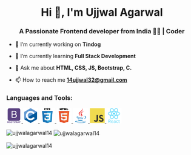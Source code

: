 <h1 align="center">Hi 👋, I'm Ujjwal Agarwal</h1>
<h3 align="center">A Passionate Frontend developer from India 👨‍💻 | Coder</h3>




- 🔭 I’m currently working on **Tindog**

- 🌱 I’m currently learning **Full Stack Development**

- 💬 Ask me about **HTML, CSS, JS, Bootstrap, C.**

- 📫 How to reach me **14ujjwal32@gmail.com**


<h3 align="left">Languages and Tools:</h3>
<p align="left"> <a href="https://getbootstrap.com" target="_blank"> <img src="https://raw.githubusercontent.com/devicons/devicon/master/icons/bootstrap/bootstrap-plain-wordmark.svg" alt="bootstrap" width="40" height="40"/> </a> <a href="https://www.cprogramming.com/" target="_blank"> <img src="https://raw.githubusercontent.com/devicons/devicon/master/icons/c/c-original.svg" alt="c" width="40" height="40"/> </a> <a href="https://www.w3schools.com/css/" target="_blank"> <img src="https://raw.githubusercontent.com/devicons/devicon/master/icons/css3/css3-original-wordmark.svg" alt="css3" width="40" height="40"/> </a> <a href="https://www.w3.org/html/" target="_blank"> <img src="https://raw.githubusercontent.com/devicons/devicon/master/icons/html5/html5-original-wordmark.svg" alt="html5" width="40" height="40"/> </a> <a href="https://www.java.com" target="_blank"> <img src="https://raw.githubusercontent.com/devicons/devicon/master/icons/java/java-original.svg" alt="java" width="40" height="40"/> </a> <a href="https://developer.mozilla.org/en-US/docs/Web/JavaScript" target="_blank"> <img src="https://raw.githubusercontent.com/devicons/devicon/master/icons/javascript/javascript-original.svg" alt="javascript" width="40" height="40"/> </a> <a href="https://reactjs.org/" target="_blank"> <img src="https://raw.githubusercontent.com/devicons/devicon/master/icons/react/react-original-wordmark.svg" alt="react" width="40" height="40"/> </a> </p>

<p><img align="left" src="https://github-readme-stats.vercel.app/api/top-langs?username=ujjwalagarwal14&show_icons=true&locale=en&layout=compact" alt="ujjwalagarwal14" /></p>

<p>&nbsp;<img align="center" src="https://github-readme-stats.vercel.app/api?username=ujjwalagarwal14&show_icons=true&locale=en" alt="ujjwalagarwal14" /></p>

<p><img align="center" src="https://github-readme-streak-stats.herokuapp.com/?user=ujjwalagarwal14&" alt="ujjwalagarwal14" /></p>
